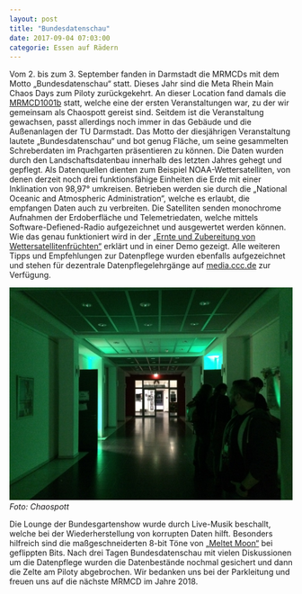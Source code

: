 ```yaml
---
layout: post
title: "Bundesdatenschau"
date: 2017-09-04 07:03:00
categorie: Essen auf Rädern
---
```


Vom 2. bis zum 3. September fanden in Darmstadt die MRMCDs mit dem Motto „Bundesdatenschau“ statt. Dieses Jahr sind die Meta Rhein Main Chaos Days zum Piloty zurückgekehrt. An dieser Location fand damals die [MRMCD1001b](https://chaospott.de/2010/09/05/mrmcd1001b/) statt, welche eine der ersten Veranstaltungen war, zu der wir gemeinsam als Chaospott gereist sind. Seitdem ist die Veranstaltung gewachsen, passt allerdings noch immer in das Gebäude und die Außenanlagen der TU Darmstadt. Das Motto der diesjährigen Veranstaltung lautete „Bundesdatenschau“ und bot genug Fläche, um seine gesammelten Schreberdaten im Prachgarten präsentieren zu können. Die Daten wurden durch den  Landschaftsdatenbau innerhalb des letzten Jahres gehegt und gepflegt. Als Datenquellen dienten zum Beispiel NOAA-Wettersatelliten, von denen derzeit noch drei funktionsfähige Einheiten die Erde mit einer Inklination von 98,97° umkreisen. Betrieben werden sie durch die „National Oceanic and Atmospheric Administration“, welche es erlaubt, die empfangen Daten auch zu verbreiten. Die Satelliten senden monochrome Aufnahmen der Erdoberfläche und Telemetriedaten, welche mittels Software-Defiened-Radio aufgezeichnet und ausgewertet werden können. Wie das genau funktioniert wird in der [„Ernte und Zubereitung von Wettersatellitenfrüchten“](https://media.ccc.de/v/3CGHAH) erklärt und in einer Demo gezeigt. Alle weiteren Tipps und Empfehlungen zur Datenpflege wurden ebenfalls aufgezeichnet und stehen für dezentrale Datenpflegelehrgänge auf [media.ccc.de](https://media.ccc.de) zur Verfügung.

![Quelle: Chaospott](/media/2017-09-04/mrmcd17-00.jpg)
*Foto: Chaospott*

Die Lounge der Bundesgartenshow wurde durch Live-Musik beschallt, welche bei der Wiederherstellung von korrupten Daten hilft. Besonders hilfreich sind die maßgeschneiderten 8-bit Töne von [„Meltet Moon“](https://www.meltedmoon.de/) bei geflippten Bits. Nach drei Tagen Bundesdatenschau mit vielen Diskussionen um die Datenpflege wurden die Datenbestände nochmal gesichert und dann die Zelte am Piloty abgebrochen. Wir bedanken uns bei der Parkleitung und freuen uns auf die nächste MRMCD im Jahre 2018.